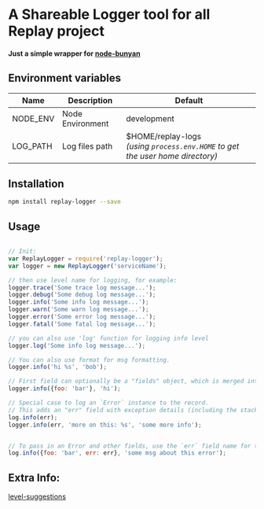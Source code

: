 
# A Shareable Logger tool for all Replay project

#### Just a simple wrapper for [node-bunyan](https://github.com/trentm/node-bunyan)


## Environment variables

| Name               | Description        | Default            |
|--------------------|--------------------|--------------------|
| NODE_ENV           | Node Environment   | development        |
| LOG_PATH           | Log files path     | $HOME/replay-logs <br> _(using `process.env.HOME` to get the user home directory)_ |


## Installation

```sh
npm install replay-logger --save
```

## Usage

```js

// Init:
var ReplayLogger = require('replay-logger');
var logger = new ReplayLogger('serviceName');

// then use level name for logging, for example:
logger.trace('Some trace log message...');
logger.debug('Some debug log message...');
logger.info('Some info log message...');
logger.warn('Some warn log message...');
logger.error('Some error log message...');
logger.fatal('Some fatal log message...');

// you can also use 'log' function for logging info level
logger.log('Some info log message...');

// You can also use format for msg formatting.
logger.info('hi %s', 'bob');

// First field can optionally be a "fields" object, which is merged into the log record.
logger.info({foo: 'bar'}, 'hi');

// Special case to log an `Error` instance to the record.
// This adds an "err" field with exception details (including the stack) and sets "msg" to the exception message.
log.info(err);  
logger.info(err, 'more on this: %s', 'some more info');


// To pass in an Error and other fields, use the `err` field name for the Error instance.
log.info({foo: 'bar', err: err}, 'some msg about this error');

```

## Extra Info:

[level-suggestions](https://github.com/trentm/node-bunyan#level-suggestions)
